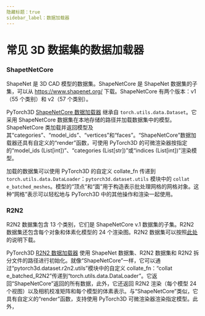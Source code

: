 ```yaml
---
隐藏标题：true
sidebar_label：数据加载器
---
```


# 常见 3D 数据集的数据加载器

### ShapetNetCore

ShapeNet 是 3D CAD 模型的数据集。ShapeNetCore 是 ShapeNet 数据集的子集，可以从 https://www.shapenet.org/ 下载。ShapeNetCore 有两个版本：v1（55 个类别）和 v2（57 个类别）。

PyTorch3D [ShapeNetCore 数据加载器](https://github.com/facebookresearch/pytorch3d/blob/main/pytorch3d/datasets/shapenet/shapenet_core.py) 继承自 `torch.utils.data.Dataset`。它采用 ShapeNetCore 数据集在本地存储的路径并加载数据集中的模型。ShapeNetCore 类加载并返回模型及其“categories”、“model_ids”、“vertices”和“faces”。“ShapeNetCore”数据加载器还具有自定义的“render”函数，可使用 PyTorch3D 的可微渲染器按指定的“model_ids (List[int])”、“categories (List[str])”或“indices (List[int])”渲染模型。

加载的数据集可以使用 PyTorch3D 的自定义 collat​​e_fn 传递到 `torch.utils.data.DataLoader`：`pytorch3d.dataset.utils` 模块中的 `collat​​e_batched_meshes`。模型的“顶点”和“面”用于构造表示批处理网格的网格对象。这种“网格”表示可以轻松地与 PyTorch3D 中的其他操作和渲染一起使用。

### R2N2

R2N2 数据集包含 13 个类别，它们是 ShapeNetCore v.1 数据集的子集。R2N2 数据集还包含每个对象和体素化模型的 24 个渲染图。R2N2 数据集可以按照[此处](http://3d-r2n2.stanford.edu/) 的说明下载。

PyTorch3D [R2N2 数据加载器](https://github.com/facebookresearch/pytorch3d/blob/main/pytorch3d/datasets/r2n2/r2n2.py) 使用 ShapeNet 数据集、R2N2 数据集和 R2N2 拆分文件的路径进行初始化。就像“ShapeNetCore”一样，它可以通过“pytorch3d.dataset.r2n2.utils”模块中的自定义 collat​​e_fn：“collat​​e_batched_R2N2”传递到“torch.utils.data.DataLoader”。它返回“ShapeNetCore”返回的所有数据，此外，它还返回 R2N2 渲染（每个模型 24 个视图）以及相机校准矩阵和每个模型的体素表示。与“ShapeNetCore”类似，它具有自定义的“render”函数，支持使用 PyTorch3D 可微渲染器渲染指定模型。此外，